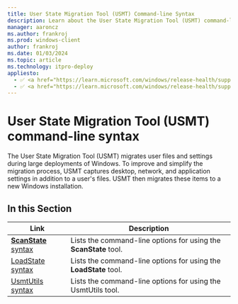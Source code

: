 ```yaml
---
title: User State Migration Tool (USMT) Command-line Syntax
description: Learn about the User State Migration Tool (USMT) command-line syntax for using the **ScanState** tool, **LoadState** tool, and UsmtUtils tool.
manager: aaroncz
ms.author: frankroj
ms.prod: windows-client
author: frankroj
ms.date: 01/03/2024
ms.topic: article
ms.technology: itpro-deploy
appliesto:
  - ✅ <a href="https://learn.microsoft.com/windows/release-health/supported-versions-windows-client" target="_blank">Windows 11</a>
  - ✅ <a href="https://learn.microsoft.com/windows/release-health/supported-versions-windows-client" target="_blank">Windows 10</a>
---
```


# User State Migration Tool (USMT) command-line syntax

The User State Migration Tool (USMT) migrates user files and settings during large deployments of Windows. To improve and simplify the migration process, USMT captures desktop, network, and application settings in addition to a user's files. USMT then migrates these items to a new Windows installation.

## In this Section

| Link | Description |
|--- |--- |
|[**ScanState** syntax](usmt-scanstate-syntax.md)|Lists the command-line options for using the **ScanState** tool.|
|[LoadState syntax](usmt-loadstate-syntax.md)|Lists the command-line options for using the **LoadState** tool.|
|[UsmtUtils syntax](usmt-utilities.md)|Lists the command-line options for using the UsmtUtils tool.|
